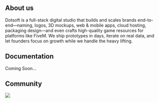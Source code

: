 ## About us

Dotsoft is a full-stack digital studio that builds and scales brands end-to-end—naming, logos, 3D mockups, web & mobile apps, cloud hosting, packaging design—and even crafts high-quality game resources for platforms like FiveM. We ship prototypes in days, iterate on real data, and let founders focus on growth while we handle the heavy lifting.

## Documentation
Coming Soon...

## Community
  <p><a href="https://discord.gg/ZdKsDeYyh8">
      <img src="https://img.shields.io/discord/911924191668883496?style=for-the-badge&logo=discord&labelColor=7289da&logoColor=white&color=2c2f33&label=Discord"/>
  </a></p>
